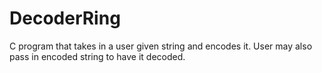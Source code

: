 # DecoderRing

C program that takes in a user given string and encodes it.
User may also pass in encoded string to have it decoded.
